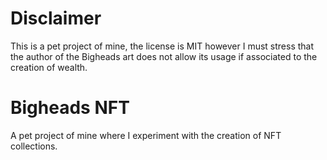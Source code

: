 # Disclaimer

This is a pet project of mine, the license is MIT however I must stress that the author of the Bigheads art does not allow its usage if associated to the creation of wealth.

# Bigheads NFT

A pet project of mine where I experiment with the creation of NFT collections.
